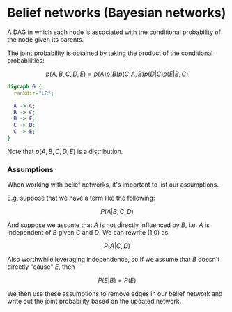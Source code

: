 # Belief networks (Bayesian networks)

A DAG in which each node is associated with the conditional probability of the
node given its parents.

The [joint probability](202210090914.md) is obtained by taking the product of the conditional
probabilities:

$$
p(A,B,C,D,E) = p(A)p(B)p(C|A,B)p(D|C)p(E|B,C)
$$

```dot
digraph G {
  rankdir="LR";

  A -> C;
  B -> C;
  B -> E;
  C -> D;
  C -> E;
}
```

Note that $p(A,B,C,D,E)$ is a distribution.

### Assumptions

When working with belief networks, it's important to list our assumptions.

E.g. suppose that we have a term like the following:

$$
\tag{1.0} P(A|B, C, D)
$$

And suppose we assume that $A$ is not directly influenced by $B$, i.e. $A$ is independent of $B$ given $C$ and $D$. We can rewrite
(1.0) as

$$
P(A|C, D)
$$

Also worthwhile leveraging independence, so if we assume that $B$ doesn't directly
"cause" $E$, then

$$
P(E|B) = P(E)
$$

We then use these assumptions to remove edges in our belief network and write
out the joint probability based on the updated network.

